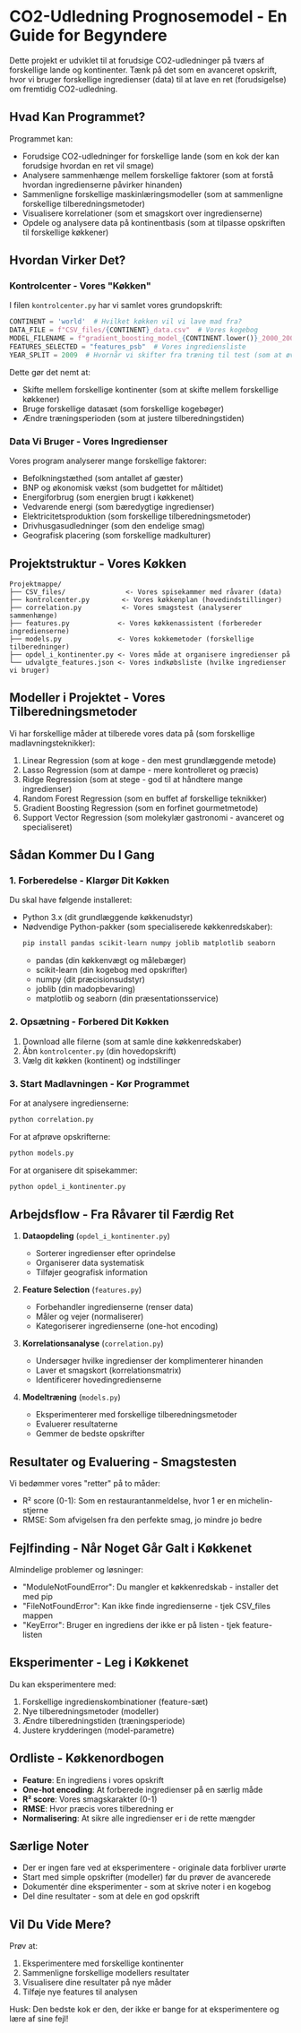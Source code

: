 # CO2-Udledning Prognosemodel - En Guide for Begyndere

Dette projekt er udviklet til at forudsige CO2-udledninger på tværs af forskellige lande og kontinenter. Tænk på det som en avanceret opskrift, hvor vi bruger forskellige ingredienser (data) til at lave en ret (forudsigelse) om fremtidig CO2-udledning.

## Hvad Kan Programmet?

Programmet kan:
- Forudsige CO2-udledninger for forskellige lande (som en kok der kan forudsige hvordan en ret vil smage)
- Analysere sammenhænge mellem forskellige faktorer (som at forstå hvordan ingredienserne påvirker hinanden)
- Sammenligne forskellige maskinlæringsmodeller (som at sammenligne forskellige tilberedningsmetoder)
- Visualisere korrelationer (som et smagskort over ingredienserne)
- Opdele og analysere data på kontinentbasis (som at tilpasse opskriften til forskellige køkkener)

## Hvordan Virker Det?

### Kontrolcenter - Vores "Køkken"
I filen `kontrolcenter.py` har vi samlet vores grundopskrift:

```python
CONTINENT = 'world'  # Hvilket køkken vil vi lave mad fra?
DATA_FILE = f"CSV_files/{CONTINENT}_data.csv"  # Vores kogebog
MODEL_FILENAME = f"gradient_boosting_model_{CONTINENT.lower()}_2000_2009.pkl"  # Gem vores færdige opskrift
FEATURES_SELECTED = "features_psb"  # Vores ingrediensliste
YEAR_SPLIT = 2009  # Hvornår vi skifter fra træning til test (som at øve opskriften)
```

Dette gør det nemt at:
- Skifte mellem forskellige kontinenter (som at skifte mellem forskellige køkkener)
- Bruge forskellige datasæt (som forskellige kogebøger)
- Ændre træningsperioden (som at justere tilberedningstiden)

### Data Vi Bruger - Vores Ingredienser
Vores program analyserer mange forskellige faktorer:
- Befolkningstæthed (som antallet af gæster)
- BNP og økonomisk vækst (som budgettet for måltidet)
- Energiforbrug (som energien brugt i køkkenet)
- Vedvarende energi (som bæredygtige ingredienser)
- Elektricitetsproduktion (som forskellige tilberedningsmetoder)
- Drivhusgasudledninger (som den endelige smag)
- Geografisk placering (som forskellige madkulturer)

## Projektstruktur - Vores Køkken

```
Projektmappe/
├── CSV_files/               <- Vores spisekammer med råvarer (data)
├── kontrolcenter.py        <- Vores køkkenplan (hovedindstillinger)
├── correlation.py          <- Vores smagstest (analyserer sammenhænge)
├── features.py            <- Vores køkkenassistent (forbereder ingredienserne)
├── models.py              <- Vores kokkemetoder (forskellige tilberedninger)
├── opdel_i_kontinenter.py <- Vores måde at organisere ingredienser på
└── udvalgte_features.json <- Vores indkøbsliste (hvilke ingredienser vi bruger)
```

## Modeller i Projektet - Vores Tilberedningsmetoder

Vi har forskellige måder at tilberede vores data på (som forskellige madlavningsteknikker):
1. Linear Regression (som at koge - den mest grundlæggende metode)
2. Lasso Regression (som at dampe - mere kontrolleret og præcis)
3. Ridge Regression (som at stege - god til at håndtere mange ingredienser)
4. Random Forest Regression (som en buffet af forskellige teknikker)
5. Gradient Boosting Regression (som en forfinet gourmetmetode)
6. Support Vector Regression (som molekylær gastronomi - avanceret og specialiseret)

## Sådan Kommer Du I Gang

### 1. Forberedelse - Klargør Dit Køkken
Du skal have følgende installeret:
- Python 3.x (dit grundlæggende køkkenudstyr)
- Nødvendige Python-pakker (som specialiserede køkkenredskaber):
  ```bash
  pip install pandas scikit-learn numpy joblib matplotlib seaborn
  ```
  - pandas (din køkkenvægt og målebæger)
  - scikit-learn (din kogebog med opskrifter)
  - numpy (dit præcisionsudstyr)
  - joblib (din madopbevaring)
  - matplotlib og seaborn (din præsentationsservice)

### 2. Opsætning - Forbered Dit Køkken
1. Download alle filerne (som at samle dine køkkenredskaber)
2. Åbn `kontrolcenter.py` (din hovedopskrift)
3. Vælg dit køkken (kontinent) og indstillinger

### 3. Start Madlavningen - Kør Programmet

For at analysere ingredienserne:
```bash
python correlation.py
```

For at afprøve opskrifterne:
```bash
python models.py
```

For at organisere dit spisekammer:
```bash
python opdel_i_kontinenter.py
```

## Arbejdsflow - Fra Råvarer til Færdig Ret

1. **Dataopdeling** (`opdel_i_kontinenter.py`)
   - Sorterer ingredienser efter oprindelse
   - Organiserer data systematisk
   - Tilføjer geografisk information

2. **Feature Selection** (`features.py`)
   - Forbehandler ingredienserne (renser data)
   - Måler og vejer (normaliserer)
   - Kategoriserer ingredienserne (one-hot encoding)
   
3. **Korrelationsanalyse** (`correlation.py`)
   - Undersøger hvilke ingredienser der komplimenterer hinanden
   - Laver et smagskort (korrelationsmatrix)
   - Identificerer hovedingredienserne

4. **Modeltræning** (`models.py`)
   - Eksperimenterer med forskellige tilberedningsmetoder
   - Evaluerer resultaterne
   - Gemmer de bedste opskrifter

## Resultater og Evaluering - Smagstesten

Vi bedømmer vores "retter" på to måder:
- R² score (0-1): Som en restaurantanmeldelse, hvor 1 er en michelin-stjerne
- RMSE: Som afvigelsen fra den perfekte smag, jo mindre jo bedre

## Fejlfinding - Når Noget Går Galt i Køkkenet

Almindelige problemer og løsninger:
- "ModuleNotFoundError": Du mangler et køkkenredskab - installer det med pip
- "FileNotFoundError": Kan ikke finde ingredienserne - tjek CSV_files mappen
- "KeyError": Bruger en ingrediens der ikke er på listen - tjek feature-listen

## Eksperimenter - Leg i Køkkenet

Du kan eksperimentere med:
1. Forskellige ingredienskombinationer (feature-sæt)
2. Nye tilberedningsmetoder (modeller)
3. Ændre tilberedningstiden (træningsperiode)
4. Justere krydderingen (model-parametre)

## Ordliste - Køkkenordbogen

- **Feature**: En ingrediens i vores opskrift
- **One-hot encoding**: At forberede ingredienser på en særlig måde
- **R² score**: Vores smagskarakter (0-1)
- **RMSE**: Hvor præcis vores tilberedning er
- **Normalisering**: At sikre alle ingredienser er i de rette mængder

## Særlige Noter

- Der er ingen fare ved at eksperimentere - originale data forbliver urørte
- Start med simple opskrifter (modeller) før du prøver de avancerede
- Dokumentér dine eksperimenter - som at skrive noter i en kogebog
- Del dine resultater - som at dele en god opskrift

## Vil Du Vide Mere?

Prøv at:
1. Eksperimentere med forskellige kontinenter
2. Sammenligne forskellige modellers resultater
3. Visualisere dine resultater på nye måder
4. Tilføje nye features til analysen

Husk: Den bedste kok er den, der ikke er bange for at eksperimentere og lære af sine fejl!
